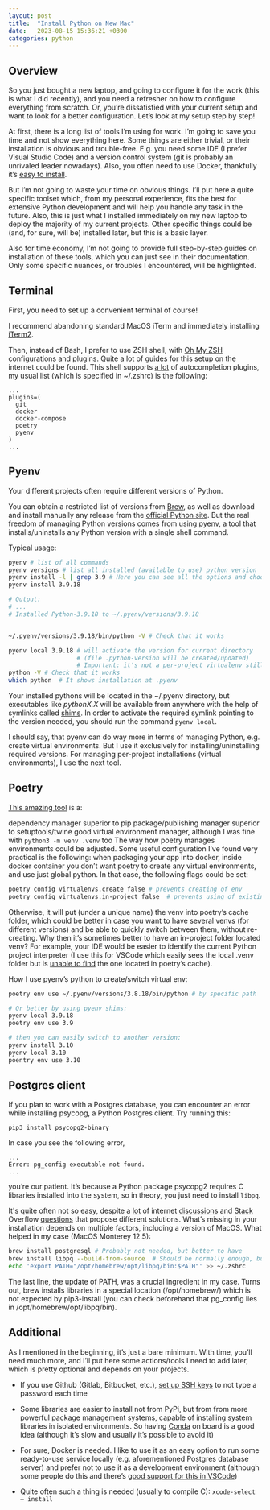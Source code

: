 ```yaml
---
layout: post
title:  "Install Python on New Mac"
date:   2023-08-15 15:36:21 +0300
categories: python
---
```




## Overview

So you just bought a new laptop, and going to configure it for the work (this is what I did recently), and you need a refresher on how to configure everything from scratch. Or, you’re dissatisfied with your current setup and want to look for a better configuration. Let’s look at my setup step by step!

At first, there is a long list of tools I’m using for work. I’m going to save you time and not show everything here. Some things are either trivial, or their installation is obvious and trouble-free. E.g. you need some IDE (I prefer Visual Studio Code) and a version control system (git is probably an unrivaled leader nowadays). Also, you often need to use Docker, thankfully it’s [easy to install][DockerMac].

But I’m not going to waste your time on obvious things. I’ll put here a quite specific toolset which, from my personal experience, fits the best for extensive Python development and will help you handle any task in the future. Also, this is just what I installed immediately on my new laptop to deploy the majority of my current projects. Other specific things could be (and, for sure, will be) installed later, but this is a basic layer.

Also for time economy, I’m not going to provide full step-by-step guides on installation of these tools, which you can just see in their documentation. Only some specific nuances, or troubles I encountered, will be highlighted.

## Terminal
First, you need to set up a convenient terminal of course!

I recommend abandoning standard MacOS iTerm and immediately installing [iTerm2][iterm2].

Then, instead of Bash, I prefer to use ZSH shell, with [Oh My ZSH][OhMyZsh] configurations and plugins. Quite a lot of [guides][zsh-guides] for this setup on the internet could be found. This shell supports [a lot][ohmzsh-plugins] of autocompletion plugins, my usual list (which is specified in ~/.zshrc) is the following:

```
...
plugins=(
  git
  docker
  docker-compose
  poetry
  pyenv
)
...
```


## Pyenv

Your different projects often require different versions of Python.

You can obtain a restricted list of versions from [Brew][brew], as well as download and install manually any release from the [official Python site][python]. But the real freedom of managing Python versions comes from using [pyenv][pyenv], a tool that installs/uninstalls any Python version with a single shell command.

Typical usage:

```bash
pyenv # list of all commands
pyenv versions # list all installed (available to use) python version
pyenv install -l | grep 3.9 # Here you can see all the options and choose 
pyenv install 3.9.18

# Output:
# ... 
# Installed Python-3.9.18 to ~/.pyenv/versions/3.9.18


~/.pyenv/versions/3.9.18/bin/python -V # Check that it works

pyenv local 3.9.18 # will activate the version for current directory 
                   # (file .python-version will be created/updated)
                   # Important: it's not a per-project virtualenv still!
python -V # Check that it works
which python  # It shows installation at .pyenv 
```

Your installed pythons will be located in the ~/.pyenv directory, but executables like _pythonX.X_ will be available from anywhere with the help of symlinks called [shims]. In order to activate the required symlink pointing to the version needed, you should run the command `pyenv local`.

I should say, that pyenv can do way more in terms of managing Python, e.g. create virtual environments. But I use it exclusively for installing/uninstalling required versions. For managing per-project installations (virtual environments), I use the next tool.

## Poetry

[This amazing tool][poetry] is a:

dependency manager superior to pip
package/publishing manager superior to setuptools/twine
good virtual environment manager, although I was fine with `python3 -m venv .venv` too
The way how poetry manages environments could be adjusted. Some useful configuration I’ve found very practical is the following: when packaging your app into docker, inside docker container you don’t want poetry to create any virtual environments, and use just global python. In that case, the following flags could be set:

```bash
poetry config virtualenvs.create false # prevents creating of env
poetry config virtualenvs.in-project false  # prevents using of existing .venv, if any
```

Otherwise, it will put (under a unique name) the venv into poetry’s cache folder, which could be better in case you want to have several venvs (for different versions) and be able to quickly switch between them, without re-creating. Why then it’s sometimes better to have an in-project folder located venv? For example, your IDE would be easier to identify the current Python project interpreter (I use this for VSCode which easily sees the local .venv folder but is [unable to find][vscode-poetry] the one located in poetry’s cache).

How I use pyenv’s python to create/switch virtual env:

```bash
poetry env use ~/.pyenv/versions/3.8.18/bin/python # by specific path

# Or better by using pyenv shims:
pyenv local 3.9.18
poetry env use 3.9

# then you can easily switch to another version:
pyenv install 3.10
pyenv local 3.10
poentry env use 3.10
```


## Postgres client

If you plan to work with a Postgres database, you can encounter an error while installing psycopg, a Python Postgres client. Try running this:


```
pip3 install psycopg2-binary
```

In case you see the following error,


```
...
Error: pg_config executable not found.
...
```

you’re our patient. It’s because a Python package psycopg2 requires C libraries installed into the system, so in theory, you just need to install `libpq`.

It's quite often not so easy, despite a [lot][1] of internet [discussions][2] and [Stack][3] Overflow [questions][4] that propose different solutions. What’s missing in your installation depends on multiple factors, including a version of MacOS. What helped in my case (MacOS Monterey 12.5):

```bash
brew install postgresql # Probably not needed, but better to have
brew install libpq --build-from-source  # Should be normally enough, but...
echo 'export PATH="/opt/homebrew/opt/libpq/bin:$PATH"' >> ~/.zshrc
```

The last line, the update of PATH, was a crucial ingredient in my case. Turns out, brew installs libraries in a special location (/opt/homebrew/) which is not expected by pip3-install (you can check beforehand that pg_config lies in /opt/homebrew/opt/libpq/bin).


## Additional

As I mentioned in the beginning, it’s just a bare minimum. With time, you’ll need much more, and I’ll put here some actions/tools I need to add later, which is pretty optional and depends on your projects.

* If you use Github (Gitlab, Bitbucket, etc.), [set up SSH keys][ssh] to not type a password each time

* Some libraries are easier to install not from PyPi, but from from more powerful package management systems, capable of installing system libraries in isolated environments. So having [Conda][conda] on board is a good idea (although it’s slow and usually it’s possible to avoid it)

* For sure, Docker is needed. I like to use it as an easy option to run some ready-to-use service locally (e.g. aforementioned Postgres database server) and prefer not to use it as a development environment (although some people do this and there’s [good support for this in VSCode][vscode-devcontainers])

* Quite often such a thing is needed (usually to compile C): `xcode-select — install`



[DockerMac]: https://docs.docker.com/desktop/install/mac-install/

[iterm2]: https://iterm2.com/
[OhMyZsh]: https://ohmyz.sh/
[zsh-guides]: https://www.freecodecamp.org/news/how-to-configure-your-macos-terminal-with-zsh-like-a-pro-c0ab3f3c1156/
[ohmzsh-plugins]: https://github.com/ohmyzsh/ohmyzsh/tree/master/plugins

[brew]: https://brew.sh/
[python]: https://www.python.org/downloads/macos/
[pyenv]: https://github.com/pyenv/pyenv
[shims]: https://github.com/pyenv/pyenv#understanding-shims

[poetry]: https://python-poetry.org/
[vscode-poetry]: https://www.reddit.com/r/vscode/comments/11kvr74/what_is_needed_to_make_vscode_respect_python/

[1]: https://bobcares.com/blog/error-pg_config-executable-not-found/
[2]: https://github.com/psycopg/psycopg2/issues/1200
[3]: https://stackoverflow.com/questions/61439689/problem-with-installing-psycopg2-on-mac-virtualenv-pg-config-executable-not-fou
[4]: https://stackoverflow.com/questions/73042760/pip-install-psycopg2-on-macos-m1-and-python-3-10-5-not-working

[ssh]: https://docs.github.com/en/authentication/connecting-to-github-with-ssh/generating-a-new-ssh-key-and-adding-it-to-the-ssh-agent
[conda]: https://conda.io/projects/conda/en/latest/index.html
[vscode-devcontainers]: https://code.visualstudio.com/docs/devcontainers/containers
